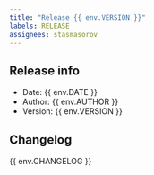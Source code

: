 ```yaml
---
title: "Release {{ env.VERSION }}"
labels: RELEASE
assignees: stasmasorov
---
```


## Release info

- Date: {{ env.DATE }}
- Author: {{ env.AUTHOR }}
- Version: {{ env.VERSION }}

## Changelog

{{ env.CHANGELOG }}
